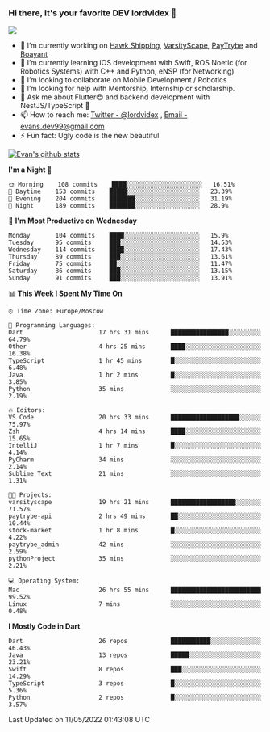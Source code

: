 ### Hi there, It's your favorite DEV lordvidex 👋
<img src="https://komarev.com/ghpvc/?username=lordvidex&label=Views&color=blue&style=plastic" />
<!--
**lordvidex/lordvidex** is a ✨ _special_ ✨ repository because its `README.md` (this file) appears on your GitHub profile.
Here are some ideas to get you started:
-->

- 🔭 I’m currently working on [Hawk Shipping](https://hawkshipping.com), [VarsityScape](https://varsityscape.com), [PayTrybe](https://www.paytrybe.com) and [Boayant](https://www.github.com/boayant-dev)
- 🌱 I’m currently learning iOS development with Swift, ROS Noetic (for Robotics Systems) with C++ and Python, eNSP (for Networking)
- 👯 I’m looking to collaborate on Mobile Development / Robotics
- 🤔 I’m looking for help with Mentorship, Internship or scholarship.
- 💬 Ask me about Flutter😍 and backend development with NestJS/TypeScript 🔮
- 📫 How to reach me: [Twitter - @lordvidex](https://twitter.com/lordvidex) , [Email - evans.dev99@gmail.com](mailto:evans.dev99@gmail.com?body=Hello%20Evans,)
- ⚡ Fun fact: Ugly code is the new beautiful 

<div>
<!-- <a href="https://github.com/lordvidex">
  <img src="https://github-readme-stats.vercel.app/api/top-langs/?username=lordvidex&theme=light" />
</a>    -->
<!-- [![Top Langs](https://github-readme-stats.vercel.app/api/top-langs/?username=lordvidex)](https://github.com/lordvidex/)  -->

<a href="https://github.com/lordvidex">
 <img src="https://github-readme-stats.vercel.app/api?username=lordvidex&show_icons=true&theme=light&line_height=27" alt="Evan's github stats"/>
</a>
</div>


<!--
  <a href="https://github.com/iampawan/FlutterExampleApps">
    <img align="center" src="https://github-readme-stats.vercel.app/api/pin/?username=iampawan&repo=FlutterExampleApps&theme=light" />

  </a>
  <a href="https://github.com/iampawan/VelocityX">
   <img align="center" src="https://github-readme-stats.vercel.app/api/pin/?username=iampawan&repo=VelocityX&theme=light" />
  </a>
-->
<!--START_SECTION:waka-->
**I'm a Night 🦉** 

```text
🌞 Morning    108 commits    ████░░░░░░░░░░░░░░░░░░░░░   16.51% 
🌆 Daytime    153 commits    █████░░░░░░░░░░░░░░░░░░░░   23.39% 
🌃 Evening    204 commits    ███████░░░░░░░░░░░░░░░░░░   31.19% 
🌙 Night      189 commits    ███████░░░░░░░░░░░░░░░░░░   28.9%

```
📅 **I'm Most Productive on Wednesday** 

```text
Monday       104 commits    ████░░░░░░░░░░░░░░░░░░░░░   15.9% 
Tuesday      95 commits     ███░░░░░░░░░░░░░░░░░░░░░░   14.53% 
Wednesday    114 commits    ████░░░░░░░░░░░░░░░░░░░░░   17.43% 
Thursday     89 commits     ███░░░░░░░░░░░░░░░░░░░░░░   13.61% 
Friday       75 commits     ██░░░░░░░░░░░░░░░░░░░░░░░   11.47% 
Saturday     86 commits     ███░░░░░░░░░░░░░░░░░░░░░░   13.15% 
Sunday       91 commits     ███░░░░░░░░░░░░░░░░░░░░░░   13.91%

```


📊 **This Week I Spent My Time On** 

```text
⌚︎ Time Zone: Europe/Moscow

💬 Programming Languages: 
Dart                     17 hrs 31 mins      ████████████████░░░░░░░░░   64.79% 
Other                    4 hrs 25 mins       ████░░░░░░░░░░░░░░░░░░░░░   16.38% 
TypeScript               1 hr 45 mins        █░░░░░░░░░░░░░░░░░░░░░░░░   6.48% 
Java                     1 hr 2 mins         █░░░░░░░░░░░░░░░░░░░░░░░░   3.85% 
Python                   35 mins             ░░░░░░░░░░░░░░░░░░░░░░░░░   2.19%

🔥 Editors: 
VS Code                  20 hrs 33 mins      ███████████████████░░░░░░   75.97% 
Zsh                      4 hrs 14 mins       ████░░░░░░░░░░░░░░░░░░░░░   15.65% 
IntelliJ                 1 hr 7 mins         █░░░░░░░░░░░░░░░░░░░░░░░░   4.14% 
PyCharm                  34 mins             ░░░░░░░░░░░░░░░░░░░░░░░░░   2.14% 
Sublime Text             21 mins             ░░░░░░░░░░░░░░░░░░░░░░░░░   1.31%

🐱‍💻 Projects: 
varsityscape             19 hrs 21 mins      ██████████████████░░░░░░░   71.57% 
paytrybe-api             2 hrs 49 mins       ██░░░░░░░░░░░░░░░░░░░░░░░   10.44% 
stock-market             1 hr 8 mins         █░░░░░░░░░░░░░░░░░░░░░░░░   4.22% 
paytrybe_admin           42 mins             ░░░░░░░░░░░░░░░░░░░░░░░░░   2.59% 
pythonProject            35 mins             ░░░░░░░░░░░░░░░░░░░░░░░░░   2.21%

💻 Operating System: 
Mac                      26 hrs 55 mins      █████████████████████████   99.52% 
Linux                    7 mins              ░░░░░░░░░░░░░░░░░░░░░░░░░   0.48%

```

**I Mostly Code in Dart** 

```text
Dart                     26 repos            ███████████░░░░░░░░░░░░░░   46.43% 
Java                     13 repos            █████░░░░░░░░░░░░░░░░░░░░   23.21% 
Swift                    8 repos             ███░░░░░░░░░░░░░░░░░░░░░░   14.29% 
TypeScript               3 repos             █░░░░░░░░░░░░░░░░░░░░░░░░   5.36% 
Python                   2 repos             █░░░░░░░░░░░░░░░░░░░░░░░░   3.57%

```



 Last Updated on 11/05/2022 01:43:08 UTC
<!--END_SECTION:waka-->

